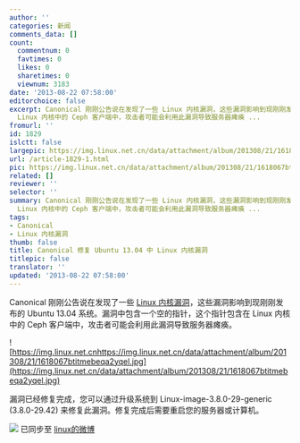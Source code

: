 ```yaml
---
author: ''
categories: 新闻
comments_data: []
count:
  commentnum: 0
  favtimes: 0
  likes: 0
  sharetimes: 0
  viewnum: 3183
date: '2013-08-22 07:58:00'
editorchoice: false
excerpt: Canonical 刚刚公告说在发现了一些 Linux 内核漏洞，这些漏洞影响到现刚刚发布的 Ubuntu 13.04 系统。漏洞中包含一个空的指针，这个指针包含在
  Linux 内核中的 Ceph 客户端中，攻击者可能会利用此漏洞导致服务器瘫痪 ...
fromurl: ''
id: 1829
islctt: false
largepic: https://img.linux.net.cn/data/attachment/album/201308/21/1618067btitmebeqa2yqel.jpg
url: /article-1829-1.html
pic: https://img.linux.net.cn/data/attachment/album/201308/21/1618067btitmebeqa2yqel.jpg.thumb.jpg
related: []
reviewer: ''
selector: ''
summary: Canonical 刚刚公告说在发现了一些 Linux 内核漏洞，这些漏洞影响到现刚刚发布的 Ubuntu 13.04 系统。漏洞中包含一个空的指针，这个指针包含在
  Linux 内核中的 Ceph 客户端中，攻击者可能会利用此漏洞导致服务器瘫痪 ...
tags:
- Canonical
- Linux 内核漏洞
thumb: false
title: Canonical 修复 Ubuntu 13.04 中 Linux 内核漏洞
titlepic: false
translator: ''
updated: '2013-08-22 07:58:00'
---
```


Canonical 刚刚公告说在发现了一些 [Linux 内核漏洞](http://www.ubuntu.com/usn/usn-1935-1/)，这些漏洞影响到现刚刚发布的 Ubuntu 13.04 系统。漏洞中包含一个空的指针，这个指针包含在 Linux 内核中的 Ceph 客户端中，攻击者可能会利用此漏洞导致服务器瘫痪。


![https://img.linux.net.cnhttps://img.linux.net.cn/data/attachment/album/201308/21/1618067btitmebeqa2yqel.jpg](https://img.linux.net.cn/data/attachment/album/201308/21/1618067btitmebeqa2yqel.jpg)


漏洞已经修复完成，您可以通过升级系统到 Linux-image-3.8.0-29-generic (3.8.0-29.42) 来修复此漏洞。修复完成后需要重启您的服务器或计算机。


![](https://img.linux.net.cn/xwb/images/bgimg/icon_logo.png) 已同步至 [linux的微博](http://weibo.com/1772191555)
